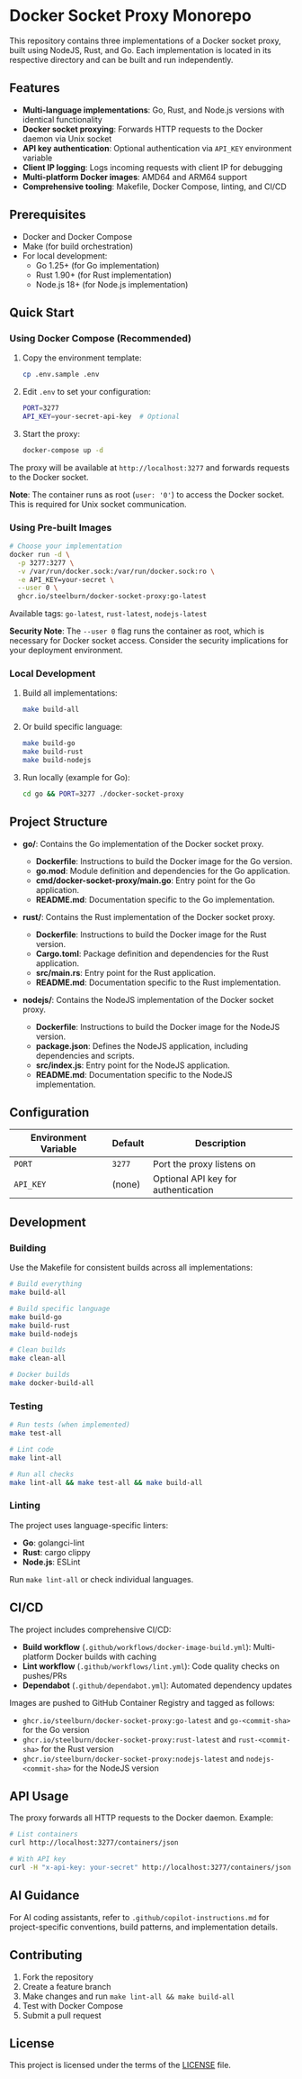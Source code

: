 # Docker Socket Proxy Monorepo

This repository contains three implementations of a Docker socket proxy, built using NodeJS, Rust, and Go. Each implementation is located in its respective directory and can be built and run independently.

## Features

- **Multi-language implementations**: Go, Rust, and Node.js versions with identical functionality
- **Docker socket proxying**: Forwards HTTP requests to the Docker daemon via Unix socket
- **API key authentication**: Optional authentication via `API_KEY` environment variable
- **Client IP logging**: Logs incoming requests with client IP for debugging
- **Multi-platform Docker images**: AMD64 and ARM64 support
- **Comprehensive tooling**: Makefile, Docker Compose, linting, and CI/CD

## Prerequisites

- Docker and Docker Compose
- Make (for build orchestration)
- For local development:
  - Go 1.25+ (for Go implementation)
  - Rust 1.90+ (for Rust implementation)
  - Node.js 18+ (for Node.js implementation)

## Quick Start

### Using Docker Compose (Recommended)

1. Copy the environment template:
   ```bash
   cp .env.sample .env
   ```

2. Edit `.env` to set your configuration:
   ```bash
   PORT=3277
   API_KEY=your-secret-api-key  # Optional
   ```

3. Start the proxy:
   ```bash
   docker-compose up -d
   ```

The proxy will be available at `http://localhost:3277` and forwards requests to the Docker socket.

**Note**: The container runs as root (`user: '0'`) to access the Docker socket. This is required for Unix socket communication.

### Using Pre-built Images

```bash
# Choose your implementation
docker run -d \
  -p 3277:3277 \
  -v /var/run/docker.sock:/var/run/docker.sock:ro \
  -e API_KEY=your-secret \
  --user 0 \
  ghcr.io/steelburn/docker-socket-proxy:go-latest
```

Available tags: `go-latest`, `rust-latest`, `nodejs-latest`

**Security Note**: The `--user 0` flag runs the container as root, which is necessary for Docker socket access. Consider the security implications for your deployment environment.

### Local Development

1. Build all implementations:
   ```bash
   make build-all
   ```

2. Or build specific language:
   ```bash
   make build-go
   make build-rust
   make build-nodejs
   ```

3. Run locally (example for Go):
   ```bash
   cd go && PORT=3277 ./docker-socket-proxy
   ```

## Project Structure

- **go/**: Contains the Go implementation of the Docker socket proxy.
  - **Dockerfile**: Instructions to build the Docker image for the Go version.
  - **go.mod**: Module definition and dependencies for the Go application.
  - **cmd/docker-socket-proxy/main.go**: Entry point for the Go application.
  - **README.md**: Documentation specific to the Go implementation.

- **rust/**: Contains the Rust implementation of the Docker socket proxy.
  - **Dockerfile**: Instructions to build the Docker image for the Rust version.
  - **Cargo.toml**: Package definition and dependencies for the Rust application.
  - **src/main.rs**: Entry point for the Rust application.
  - **README.md**: Documentation specific to the Rust implementation.

- **nodejs/**: Contains the NodeJS implementation of the Docker socket proxy.
  - **Dockerfile**: Instructions to build the Docker image for the NodeJS version.
  - **package.json**: Defines the NodeJS application, including dependencies and scripts.
  - **src/index.js**: Entry point for the NodeJS application.
  - **README.md**: Documentation specific to the NodeJS implementation.

## Configuration

| Environment Variable | Default | Description |
|---------------------|---------|-------------|
| `PORT` | `3277` | Port the proxy listens on |
| `API_KEY` | (none) | Optional API key for authentication |

## Development

### Building

Use the Makefile for consistent builds across all implementations:

```bash
# Build everything
make build-all

# Build specific language
make build-go
make build-rust
make build-nodejs

# Clean builds
make clean-all

# Docker builds
make docker-build-all
```

### Testing

```bash
# Run tests (when implemented)
make test-all

# Lint code
make lint-all

# Run all checks
make lint-all && make test-all && make build-all
```

### Linting

The project uses language-specific linters:
- **Go**: golangci-lint
- **Rust**: cargo clippy
- **Node.js**: ESLint

Run `make lint-all` or check individual languages.

## CI/CD

The project includes comprehensive CI/CD:

- **Build workflow** (`.github/workflows/docker-image-build.yml`): Multi-platform Docker builds with caching
- **Lint workflow** (`.github/workflows/lint.yml`): Code quality checks on pushes/PRs
- **Dependabot** (`.github/dependabot.yml`): Automated dependency updates

Images are pushed to GitHub Container Registry and tagged as follows:
- `ghcr.io/steelburn/docker-socket-proxy:go-latest` and `go-<commit-sha>` for the Go version
- `ghcr.io/steelburn/docker-socket-proxy:rust-latest` and `rust-<commit-sha>` for the Rust version
- `ghcr.io/steelburn/docker-socket-proxy:nodejs-latest` and `nodejs-<commit-sha>` for the NodeJS version

## API Usage

The proxy forwards all HTTP requests to the Docker daemon. Example:

```bash
# List containers
curl http://localhost:3277/containers/json

# With API key
curl -H "x-api-key: your-secret" http://localhost:3277/containers/json
```

## AI Guidance

For AI coding assistants, refer to `.github/copilot-instructions.md` for project-specific conventions, build patterns, and implementation details.

## Contributing

1. Fork the repository
2. Create a feature branch
3. Make changes and run `make lint-all && make build-all`
4. Test with Docker Compose
5. Submit a pull request

## License

This project is licensed under the terms of the [LICENSE](LICENSE) file.